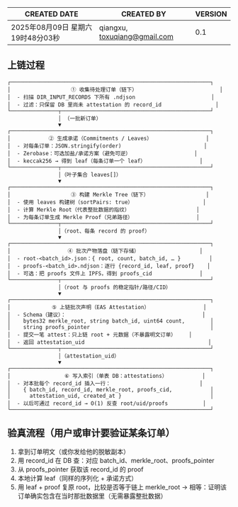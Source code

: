 | CREATED DATE                 | CREATED BY                    | VERSION |
| ---------------------------- | ----------------------------- | ------- |
| 2025年08月09日 星期六 19时48分03秒     | qiangxu, toxuqiang@gmail.com  | 0.1     |

## 上链过程

```
┌───────────────────────────────────────────────────────────────┐
│                   ① 收集待处理订单（链下）                          │
│  - 扫描 DIR_INPUT_RECORDS 下所有 .ndjson                        │
│  - 过滤：只保留 DB 里尚未 attestation 的 record_id                 │
└───────────────┬───────────────────────────────────────────────┘
                │ （一批新订单）
                ▼
┌───────────────────────────────────────────────────────────────┐
│            ② 生成承诺（Commitments / Leaves）                 │
│  - 对每条订单：JSON.stringify(order)                          │
│  - Zerobase：可选加盐/承诺方案（避免可逆）                    │
│  - keccak256 → 得到 leaf（每条订单一个 leaf）                 │
└───────────────┬───────────────────────────────────────────────┘
                │（叶子集合 leaves[]）
                ▼
┌───────────────────────────────────────────────────────────────┐
│                   ③ 构建 Merkle Tree（链下）                  │
│  - 使用 leaves 构建树（sortPairs: true）                      │
│  - 计算 Merkle Root（代表整批数据的指纹）                     │
│  - 为每条订单生成 Merkle Proof（兄弟路径）                    │
└───────────────┬───────────────────────────────────────────────┘
                │（root、每条 record 的 proof）
                ▼
┌───────────────────────────────────────────────────────────────┐
│                  ④ 批次产物落盘（链下存储）                   │
│  - root-<batch_id>.json：{ root, count, batch_id, … }         │
│  - proofs-<batch_id>.ndjson：逐行 {record_id, leaf, proof}    │
│  - 可选：把 proofs 文件上 IPFS，得到 proofs_cid               │
└───────────────┬───────────────────────────────────────────────┘
                │（root 与 proofs 的稳定指针/路径/CID）
                ▼
┌───────────────────────────────────────────────────────────────┐
│             ⑤ 上链批次声明（EAS Attestation）                 │
│  - Schema（建议）：                                           │
│    bytes32 merkle_root, string batch_id, uint64 count,        │
│    string proofs_pointer                                      │
│  - 提交一笔 attest：只上链 root + 元数据（不暴露明文订单）    │
│  - 返回 attestation_uid                                       │
└───────────────┬───────────────────────────────────────────────┘
                │（attestation_uid）
                ▼
┌───────────────────────────────────────────────────────────────┐
│                 ⑥ 写入索引（单表 DB：attestations）           │
│  - 对本批每个 record_id 插入一行：                            │
│    { batch_id, record_id, merkle_root, proofs_cid,            │
│      attestation_uid, created_at }                            │
│  - 以后可通过 record_id → O(1) 反查 root/uid/proofs           │
└───────────────────────────────────────────────────────────────┘

```

## 验真流程（用户或审计要验证某条订单）

1) 拿到订单明文（或你发给他的脱敏副本）
2) 用 record_id 在 DB 查：对应 batch_id、merkle_root、proofs_pointer
3) 从 proofs_pointer 获取该 record_id 的 proof
4) 本地计算 leaf（同样的序列化 + 承诺方式）
5) 用 leaf + proof 复原 root，比较是否等于链上 merkle_root → 相等：证明该订单确实包含在当时那批数据里（无需暴露整批数据）

